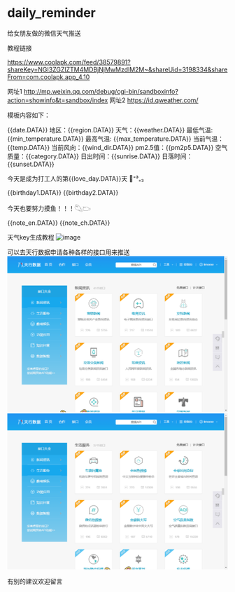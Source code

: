 # daily_reminder
给女朋友做的微信天气推送

教程链接

https://www.coolapk.com/feed/38579891?shareKey=NGI3ZGZlZTM4MDBjNjMwMzdlM2M~&shareUid=3198334&shareFrom=com.coolapk.app_4.10




网址1   http://mp.weixin.qq.com/debug/cgi-bin/sandboxinfo?action=showinfo&t=sandbox/index
网址2   https://id.qweather.com/


模板内容如下：

{{date.DATA}} 
地区：{{region.DATA}} 
天气：{{weather.DATA}} 
最低气温: {{min_temperature.DATA}} 
最高气温: {{max_temperature.DATA}} 
当前气温：{{temp.DATA}} 
当前风向：{{wind_dir.DATA}} 
pm2.5值：{{pm2p5.DATA}} 
空气质量：{{category.DATA}} 
日出时间：{{sunrise.DATA}} 
日落时间：{{sunset.DATA}} 

今天是成为打工人的第{{love_day.DATA}}天 🦕⁼³₌₃

{{birthday1.DATA}} 
{{birthday2.DATA}}

今天也要努力摸鱼！！！𓆡𓂬

{{note_en.DATA}} 
{{note_ch.DATA}}


天气key生成教程
![image](https://raw.githubusercontent.com/limoest/daily_reminder/main/%E5%92%8C%E9%A3%8E%E5%A4%A9%E6%B0%94key%E7%94%9F%E6%88%90.png)


可以去天行数据申请各种各样的接口用来推送  
![image](https://raw.githubusercontent.com/limoest/daily_reminder/main/others/Snipaste_2022-08-24_12-13-19.png)
![image](https://raw.githubusercontent.com/limoest/daily_reminder/main/others/Snipaste.png)



有别的建议欢迎留言
